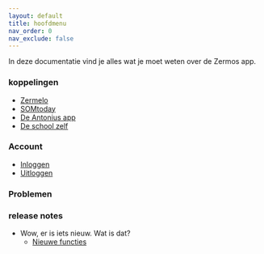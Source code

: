 ```yaml
---
layout: default
title: hoofdmenu
nav_order: 0
nav_exclude: false
---
```


In deze documentatie vind je alles wat je moet weten over de Zermos app.

### koppelingen
  - [Zermelo](Zermelo)
  - [SOMtoday](Somtoday)
  - [De Antonius app](Infowijs)
  - [De school zelf](School)

### Account
  - [Inloggen](Account)
  - [Uitloggen](Account)

### Problemen

### release notes
- Wow, er is iets nieuw. Wat is dat?
  - [Nieuwe functies](WhatsNew)